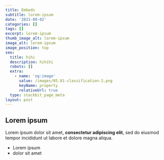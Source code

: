 ```yaml
---
title: Embeds
subtitle: lorem-ipsum
date: '2021-09-02'
categories: []
tags: []
excerpt: lorem-ipsum
thumb_image_alt: lorem-ipsum
image_alt: lorem-ipsum
image_position: top
seo:
  title: hihi
  description: hihihi
  robots: []
  extra:
    - name: 'og:image'
      value: /images/05.01-classification-2.png
      keyName: property
      relativeUrl: true
  type: stackbit_page_meta
layout: post
---
```

## Lorem ipsum

Lorem ipsum dolor sit amet, **consectetur adipiscing elit**, sed do eiusmod tempor incididunt ut labore et dolore magna aliqua.

- Lorem ipsum
- dolor sit amet